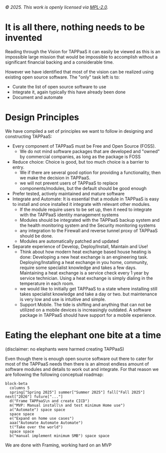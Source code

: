 *© 2025. This work is openly licensed via [MPL-2.0](https://mozilla.org/MPL/2.0/.).*

# It is all there, nothing needs to be invented

Reading through the Vision for TAPPaaS it can easily be viewed as this is an impossible large mission that would be impossible to accomplish without a significant financial backing and a considerable time.

However we have identified that most of the vision can be realized using existing open source software.
The "only" task left is to:
- Curate the list of open source software to use
- Integrate it, again typically this have already been done
- Document and automate


# Design Principles

We have compiled a set of principles we want to follow in designing and constructing TAPPaaS:

- Every component of TAPPaaS must be Free and Open Source (FOSS). 
  - We do not mind software packages that are developed and "owned" by commercial companies, as long as the package is FOSS
- Reduce choice: Choice is good, but too much choice is a barrier to entry. 
  - We if there are several good option for providing a functionality, then we make the decision in TAPPaaS. 
  - we will not prevent users of TAPPaaS to replace components/modules, but the default should be good enough
- Prefer tested, actively maintained and mature software
- Integrate and Automate: It is essential that a module in TAPPaaS is easy to install and once installed it integrate with relevant other modules. 
  - If the module require users to be set up, then it need to integrate with the TAPPaaS identity management systems
  - Modules should be integrated with the TAPPaaS backup system and the health monitoring system and the Security monitoring systems
  - any integration to the Firewall and reverse tunnel proxy of TAPPaaS should be done.
  - Modules are automatically patched and updated
- Separate experience of Develop, Deploy/Install, Maintain and Use!
  - Think about how modern heat exchange based house heating is done: Developing a new heat exchange is an engineering task. Deploying/Installing a heat exchange in you home, community, require some specialist knowledge and takes a few days. Maintaining a heat exchange is a service check every 1 year by service technician. Using a heat exchange is simply dialing in the temperature in each room.
  - we would like to initially get TAPPaaS to a state where installing still takes specialist knowledge and take a day or two. but maintenance is very low and use is intuitive and simple.
  - Support Mobile. The tide is shifting and anything that can not be utilized on a mobile devices is increasingly outdated. A software package in TAPPaaS should have support for a mobile experience.


# Eating the elephant one bite at a time

(disclaimer: no elephants were harmed creating TAPPaaS)

Even though there is enough open source software out there to cater for most of the TAPPaaS needs then there is an almost endless amount of software modules and details to work out and integrate. For that reason we are following the following conceptual roadmap:
 

```mermaid
block-beta
  columns 5
  spring["Spring 2025"] summer["Summer 2025"] fall["Fall 2025"] next["2026"] future["..."]
  d("Frame TAPPaaS\n and create CICD")
  m("MVP: Manual install\n and test minimum Home use")
  a("Automate") space space
  space space
  e("Expand on home use cases")
  aaa("Automate Automate Automate")
  t("Take over the world")
  space space
  b("manual implement minimum SMB") space space
```
We are done with Framing, working hard on an MVP
